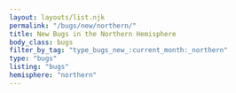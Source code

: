 ```yaml
---
layout: layouts/list.njk
permalink: "/bugs/new/northern/"
title: New Bugs in the Northern Hemisphere
body_class: bugs
filter_by_tag: "type_bugs_new_:current_month:_northern"
type: "bugs"
listing: "bugs"
hemisphere: "northern"
---
```

